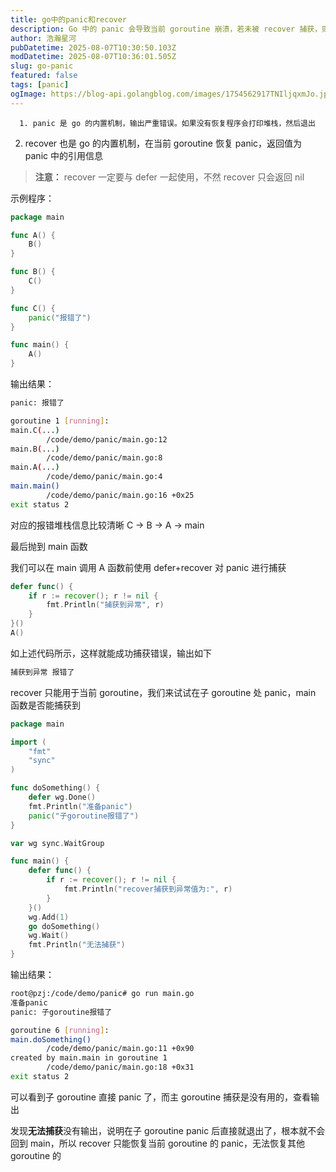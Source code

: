 ```yaml
---
title: go中的panic和recover
description: Go 中的 panic 会导致当前 goroutine 崩溃，若未被 recover 捕获，则程序终止。recover 需配合 defer 使用，只能捕获当前 goroutine 内的 panic。若 panic 发生在子 goroutine 中，主 goroutine 的 recover 无法捕获，程序仍会崩溃，因此每个 goroutine 内需单独设置 defer+recover 才能防止异常扩散。
author: 浩瀚星河
pubDatetime: 2025-08-07T10:30:50.103Z
modDatetime: 2025-08-07T10:36:01.505Z
slug: go-panic
featured: false
tags: [panic]
ogImage: https://blog-api.golangblog.com/images/1754562917TNIljqxmJo.jpg
---
```


      1. panic 是 go 的内置机制，输出严重错误。如果没有恢复程序会打印堆栈，然后退出
2. recover 也是 go 的内置机制，在当前 goroutine 恢复 panic，返回值为 panic 中的引用信息

> **注意：** recover 一定要与 defer 一起使用，不然 recover 只会返回 nil

示例程序：

```go
package main

func A() {
	B()
}

func B() {
	C()
}

func C() {
	panic("报错了")
}

func main() {
	A()
}
```

输出结果：

```bash
panic: 报错了

goroutine 1 [running]:
main.C(...)
        /code/demo/panic/main.go:12
main.B(...)
        /code/demo/panic/main.go:8
main.A(...)
        /code/demo/panic/main.go:4
main.main()
        /code/demo/panic/main.go:16 +0x25
exit status 2
```

对应的报错堆栈信息比较清晰
C -> B -> A -> main

最后抛到 main 函数

我们可以在 main 调用 A 函数前使用 defer+recover 对 panic 进行捕获

```go
defer func() {
    if r := recover(); r != nil {
        fmt.Println("捕获到异常", r)
    }
}()
A()
```

如上述代码所示，这样就能成功捕获错误，输出如下

```bash
捕获到异常 报错了
```

recover 只能用于当前 goroutine，我们来试试在子 goroutine 处 panic，main 函数是否能捕获到

```go
package main

import (
	"fmt"
	"sync"
)

func doSomething() {
	defer wg.Done()
	fmt.Println("准备panic")
	panic("子goroutine报错了")
}

var wg sync.WaitGroup

func main() {
	defer func() {
		if r := recover(); r != nil {
			fmt.Println("recover捕获到异常值为:", r)
		}
	}()
	wg.Add(1)
	go doSomething()
	wg.Wait()
	fmt.Println("无法捕获")
}
```

输出结果：

```bash
root@pzj:/code/demo/panic# go run main.go
准备panic
panic: 子goroutine报错了

goroutine 6 [running]:
main.doSomething()
        /code/demo/panic/main.go:11 +0x90
created by main.main in goroutine 1
        /code/demo/panic/main.go:18 +0x31
exit status 2
```

可以看到子 goroutine 直接 panic 了，而主 goroutine 捕获是没有用的，查看输出

发现**无法捕获**没有输出，说明在子 goroutine panic 后直接就退出了，根本就不会回到 main，所以 recover 只能恢复当前 goroutine 的 panic，无法恢复其他 goroutine 的
